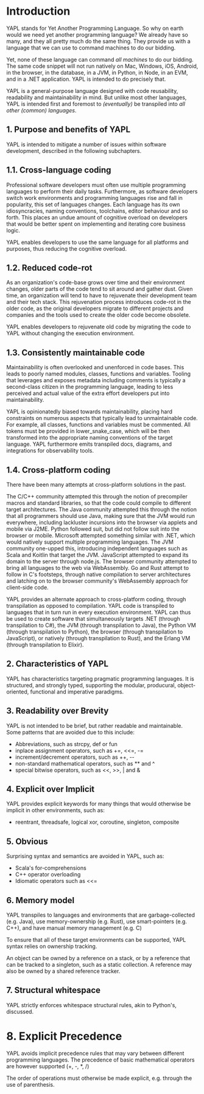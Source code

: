 # Introduction

YAPL stands for Yet Another Programming Language. So why on earth would we need yet another programming language? We already have so many, and they all pretty much do the same thing.  They provide us with a language that we can use to command machines to do our bidding.

Yet, none of these language can command *all machines* to do our bidding.  The same code snippet will not run natively on Mac, Windows, iOS, Android, in the browser, in the database, in a JVM, in Python, in Node, in an EVM, and in a .NET application. YAPL is intended to do precisely that.

YAPL is a general-purpose language designed with code reusability, readability and maintainability in mind. But unlike most other languages, YAPL is intended first and foremost to *(eventually)* be transpiled into *all other (common) languages*.

## 1. Purpose and benefits of YAPL

YAPL is intended to mitigate a number of issues within software development, described in the following subchapters.

## 1.1. Cross-language coding

Professional software developers must often use multiple programming languages to perform their daily tasks. Furthermore, as software developers switch work environments and programming languages rise and fall in popularity, this
set of languages changes. Each language has its own idiosyncracies, naming conventions, toolchains, editor behaviour and so forth. This places an undue amount of cognitive overload on developers that would be better spent on
implementing and iterating core business logic.

YAPL enables developers to use the same language for all platforms and purposes, thus reducing the cognitive overload.

## 1.2. Reduced code-rot

As an organization's code-base grows over time and their environment changes, older parts of the code tend to sit around and gather dust. Given time, an organization will tend to have to rejuvenate their development team and their
tech stack. This rejuvenation process introduces code-rot in the older code, as the original developers migrate to different projects and companies and the tools used to create the older code become obsolete.

YAPL enables developers to rejuvenate old code by migrating the code to YAPL without changing the execution environment.

## 1.3. Consistently maintainable code

Maintainability is often overlooked and unenforced in code bases. This leads to poorly named modules, classes, functions and variables.  Tooling that leverages and exposes metadata including comments is typically a second-class
citizen in the programming language, leading to less perceived and actual value of the extra effort developers put into maintainability.

YAPL is opinionatedly biased towards maintainability, placing hard constraints on numerous aspects that typically lead to unmaintainable code. For example, all classes, functions and variables must be commented. All tokens must
be provided in lower_snake_case, which will be then transformed into the appropriate naming conventions of the target language. YAPL furthermore emits transpiled docs, diagrams, and integrations for observability tools.

## 1.4. Cross-platform coding

There have been many attempts at cross-platform solutions in the past.

The C/C++ community attempted this through the notion of precompiler macros and standard libraries, so that the code could compile to different target architectures. The Java community
attempted this through the notion that all programmers should use Java, making sure that the JVM would run everywhere, including lackluster incursions into the browser via applets and mobile via J2ME. Python followed suit, but
did not follow suit into the browser or mobile. Microsoft attempted something similar with .NET, which would natively support multiple programming languages. The JVM community one-upped this, introducing independent languages
such as Scala and Koitlin that target the JVM. JavaScript attempted to expand its domain to the server through node.js. The browser community attempted to bring all languages to the web via WebAssembly. Go and Rust attempt to
follow in C's footsteps, through native compilation to server architectures and latching on to the browser community's WebAssembly approach for client-side code.

YAPL provides an alternate approach to cross-platform coding, through transpilation as opposed to compilation. YAPL code is transpiled to languages that in turn run in every execution environment. YAPL can thus be used to
create software that simultaneously targets .NET (through transpilation to C#), the JVM (through transpilation to Java), the Python VM (through transpilation to Python), the browser (through transpilation to JavaScript), or
natively (through transpilation to Rust), and the Erlang VM (through transpilation to Elixir).

## 2. Characteristics of YAPL

YAPL has characteristics targeting pragmatic programming languages. It is structured, and strongly typed, supporting the modular, producural, object-oriented, functional and imperative paradigms. 

## 3. Readability over Brevity

YAPL is not intended to be brief, but rather readable and maintainable.  Some patterns that are avoided due to this include:

* Abbreviations, such as strcpy, def or fun
* inplace assignment operators, such as +=, <<=, -=
* increment/decrement operators, such as ++, --
* non-standard mathematical operators, such as ** and ^
* special bitwise operators, such as <<, >>, | and &

## 4. Explicit over Implicit

YAPL provides explicit keywords for many things that would otherwise be implicit in other environments, such as:

* reentrant, threadsafe, logical xor, coroutine, singleton, composite

## 5. Obvious

Surprising syntax and semantics are avoided in YAPL, such as:

* Scala's for-comprehensions
* C++ operator overloading
* Idiomatic operators such as <<=

## 6. Memory model

YAPL transpiles to languages and environments that are garbage-collected (e.g. Java), use memory-ownership (e.g. Rust), use smart-pointers (e.g. C++), and have manual memory management (e.g. C)

To ensure that all of these target environments can be supported, YAPL syntax relies on ownership tracking.

An object can be owned by a reference on a stack, or by a reference that can be tracked to a singleton, such as a static collection. A reference may also be owned by a shared reference tracker.

## 7. Structural whitespace

YAPL strictly enforces whitespace structural rules, akin to Python's, discussed.

# 8. Explicit Precedence

YAPL avoids implicit precedence rules that may vary between different programming languages. The precedence of basic mathematical operators are however supported (+, -, *, /)

The order of operations must otherwise be made explicit, e.g. through the use of parenthesis.
